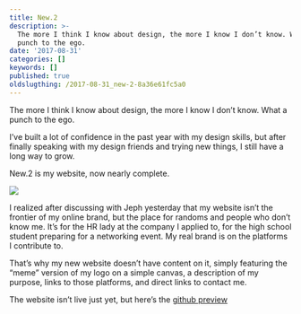 ```yaml
---
title: New.2
description: >-
  The more I think I know about design, the more I know I don’t know. What a
  punch to the ego.
date: '2017-08-31'
categories: []
keywords: []
published: true
oldslugthing: /2017-08-31_new-2-8a36e61fc5a0
---
```


The more I think I know about design, the more I know I don’t know. What a punch to the ego.

I’ve built a lot of confidence in the past year with my design skills, but after finally speaking with my design friends and trying new things, I still have a long way to grow.

New.2 is my website, now nearly complete.

![](https://cdn-images-1.medium.com/max/800/1*w_QAKp0pVQRNo54e5ZWotw.png)

I realized after discussing with Jeph yesterday that my website isn’t the frontier of my online brand, but the place for randoms and people who don’t know me. It’s for the HR lady at the company I applied to, for the high school student preparing for a networking event. My real brand is on the platforms I contribute to.

That’s why my new website doesn’t have content on it, simply featuring the “meme” version of my logo on a simple canvas, a description of my purpose, links to those platforms, and direct links to contact me.

The website isn’t live just yet, but here’s the [github preview](https://github.com/askalburgi/askalburgi.github.io/tree/websiteAug2017Curr)
